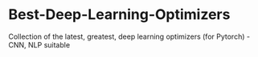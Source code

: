 # Best-Deep-Learning-Optimizers
Collection of the latest, greatest, deep learning optimizers (for Pytorch) - CNN, NLP suitable
